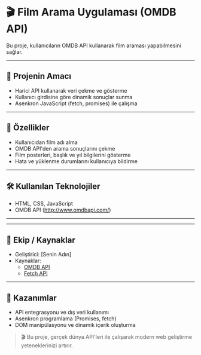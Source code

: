 # 🎬 Film Arama Uygulaması (OMDB API)

Bu proje, kullanıcıların OMDB API kullanarak film araması yapabilmesini sağlar.

---

## 🎯 Projenin Amacı

- Harici API kullanarak veri çekme ve gösterme
- Kullanıcı girdisine göre dinamik sonuçlar sunma
- Asenkron JavaScript (fetch, promises) ile çalışma

---

## 🚀 Özellikler

- Kullanıcıdan film adı alma
- OMDB API'den arama sonuçlarını çekme
- Film posterleri, başlık ve yıl bilgilerini gösterme
- Hata ve yüklenme durumlarını kullanıcıya bildirme

---

## 🛠️ Kullanılan Teknolojiler

- HTML, CSS, JavaScript
- OMDB API (http://www.omdbapi.com/)

---

---

## 👥 Ekip / Kaynaklar

- Geliştirici: [Senin Adın]
- Kaynaklar:
  - [OMDB API](http://www.omdbapi.com/)
  - [Fetch API](https://developer.mozilla.org/en-US/docs/Web/API/Fetch_API)

---

## 📌 Kazanımlar

- API entegrasyonu ve dış veri kullanımı
- Asenkron programlama (Promises, fetch)
- DOM manipülasyonu ve dinamik içerik oluşturma

> 🎬 Bu proje, gerçek dünya API'leri ile çalışarak modern web geliştirme yeteneklerinizi artırır.
